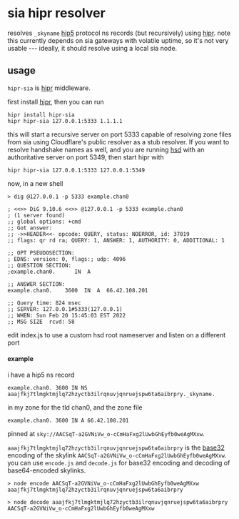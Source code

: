 # sia hipr resolver

resolves `_skyname` [hip5](https://github.com/handshake-org/HIPs/blob/master/HIP-0005.md) protocol ns records (but recursively) using [hipr](https://github.com/lukeburns/hipr). note this currently depends on sia gateways with volatile uptime, so it's not very usable --- ideally, it should resolve using a local sia node.

## usage

`hipr-sia` is [hipr](https://github.com/lukeburns/hipr) middleware. 

first install [hipr](https://github.com/lukeburns/hipr), then you can run

```
hipr install hipr-sia
hipr hipr-sia 127.0.0.1:5333 1.1.1.1
```

this will start a recursive server on port 5333 capable of resolving zone files from sia using Cloudflare's public resolver as a stub resolver. If you want to resolve handshake names as well, and you are running [hsd](https://github.com/handshake-org/hsd) with an authoritative server on port 5349, then start hipr with

```
hipr hipr-sia 127.0.0.1:5333 127.0.0.1:5349
```

now, in a new shell

```
> dig @127.0.0.1 -p 5333 example.chan0

; <<>> DiG 9.10.6 <<>> @127.0.0.1 -p 5333 example.chan0
; (1 server found)
;; global options: +cmd
;; Got answer:
;; ->>HEADER<<- opcode: QUERY, status: NOERROR, id: 37019
;; flags: qr rd ra; QUERY: 1, ANSWER: 1, AUTHORITY: 0, ADDITIONAL: 1

;; OPT PSEUDOSECTION:
; EDNS: version: 0, flags:; udp: 4096
;; QUESTION SECTION:
;example.chan0.      IN  A

;; ANSWER SECTION:
example.chan0.    3600  IN  A  66.42.108.201

;; Query time: 824 msec
;; SERVER: 127.0.0.1#5333(127.0.0.1)
;; WHEN: Sun Feb 20 15:45:03 EST 2022
;; MSG SIZE  rcvd: 58
```

edit index.js to use a custom hsd root nameserver and listen on a different port

#### example

i have a hip5 ns record 

```
example.chan0. 3600 IN NS aaajfkj7tlmgktmjlq72hzyctb3ilrqnuvjqnruejspw6ta6aibrpry._skyname.
```

in my zone for the tld chan0, and the zone file 

```
example.chan0. 3600 IN A 66.42.108.201
```

pinned at `sky://AACSqT-a2GVNiVw_o-cCmHaFxg2lUwbGhEyfb0weAgMXxw`.

`aaajfkj7tlmgktmjlq72hzyctb3ilrqnuvjqnruejspw6ta6aibrpry` is the [base32](https://github.com/bcoin-org/bs32) encoding of the skylink `AACSqT-a2GVNiVw_o-cCmHaFxg2lUwbGhEyfb0weAgMXxw`. you can use `encode.js` and `decode.js` for base32 encoding and decoding of base64-encoded skylinks.

```
> node encode AACSqT-a2GVNiVw_o-cCmHaFxg2lUwbGhEyfb0weAgMXxw
aaajfkj7tlmgktmjlq72hzyctb3ilrqnuvjqnruejspw6ta6aibrpry

> node decode aaajfkj7tlmgktmjlq72hzyctb3ilrqnuvjqnruejspw6ta6aibrpry
AACSqT-a2GVNiVw_o-cCmHaFxg2lUwbGhEyfb0weAgMXxw
```
